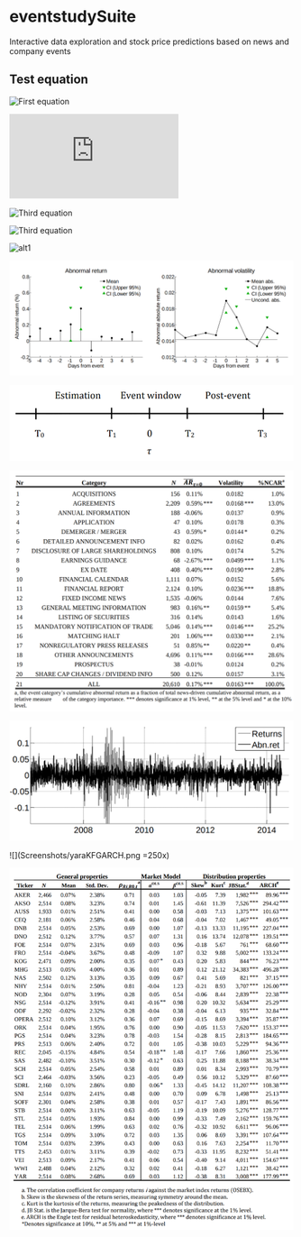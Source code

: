 # eventstudySuite
Interactive data exploration and stock price predictions based on news and company events

## Test equation
![First equation](https://latex.codecogs.com/gif.latex?\dpi{400}\alpha&space;+&space;\frac{2\beta}{\gamma})

![Second equation](http://latex.codecogs.com/gif.latex?%5Cfrac%7Ba%7D%7Bb%7D)

![Third equation](https://latex.codecogs.com/svg.latex?\sum_{i=1}^{n}sqrt(3sin(i)))

![Third equation](https://latex.codecogs.com/gif.latex?\dpi{200}\sum_{i=1}^{n}\sqrt(3sin(i)))

![alt1](https://wikimedia.org/api/rest_v1/media/math/render/svg/583cca32cbdd337bcc4b07c5748fb2ba2c1184c8)

![](Screenshots/eventwindow.png)

![](Screenshots/eventperiod.png)

![](Screenshots/eventstudy.png)

![](Screenshots/yaraAR.png)

![](Screenshots/yaraKFGARCH.png =250x)

![](Screenshots/discrstats.png)








